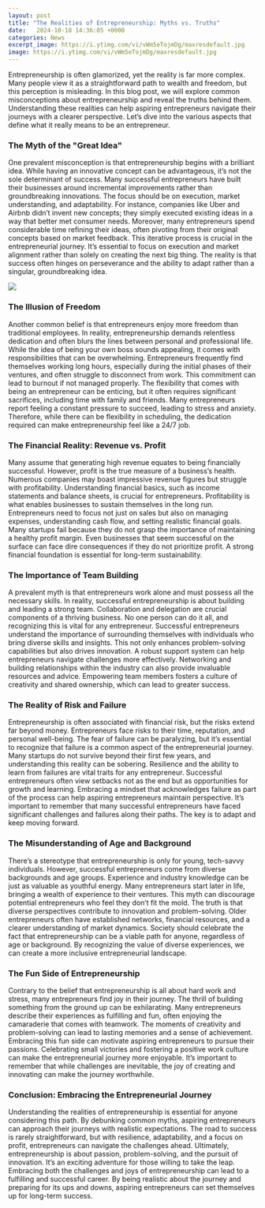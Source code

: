 ```yaml
---
layout: post
title: "The Realities of Entrepreneurship: Myths vs. Truths"
date:   2024-10-18 14:36:05 +0000
categories: News
excerpt_image: https://i.ytimg.com/vi/vWm5eTojmDg/maxresdefault.jpg
image: https://i.ytimg.com/vi/vWm5eTojmDg/maxresdefault.jpg
---
```


Entrepreneurship is often glamorized, yet the reality is far more complex. Many people view it as a straightforward path to wealth and freedom, but this perception is misleading. In this blog post, we will explore common misconceptions about entrepreneurship and reveal the truths behind them. Understanding these realities can help aspiring entrepreneurs navigate their journeys with a clearer perspective. Let’s dive into the various aspects that define what it really means to be an entrepreneur.
### The Myth of the "Great Idea"
One prevalent misconception is that entrepreneurship begins with a brilliant idea. While having an innovative concept can be advantageous, it’s not the sole determinant of success. Many successful entrepreneurs have built their businesses around incremental improvements rather than groundbreaking innovations. The focus should be on execution, market understanding, and adaptability. For instance, companies like Uber and Airbnb didn’t invent new concepts; they simply executed existing ideas in a way that better met consumer needs. 
Moreover, many entrepreneurs spend considerable time refining their ideas, often pivoting from their original concepts based on market feedback. This iterative process is crucial in the entrepreneurial journey. It’s essential to focus on execution and market alignment rather than solely on creating the next big thing. The reality is that success often hinges on perseverance and the ability to adapt rather than a singular, groundbreaking idea.

![](https://i.ytimg.com/vi/vWm5eTojmDg/maxresdefault.jpg)
### The Illusion of Freedom
Another common belief is that entrepreneurs enjoy more freedom than traditional employees. In reality, entrepreneurship demands relentless dedication and often blurs the lines between personal and professional life. While the idea of being your own boss sounds appealing, it comes with responsibilities that can be overwhelming. Entrepreneurs frequently find themselves working long hours, especially during the initial phases of their ventures, and often struggle to disconnect from work.
This commitment can lead to burnout if not managed properly. The flexibility that comes with being an entrepreneur can be enticing, but it often requires significant sacrifices, including time with family and friends. Many entrepreneurs report feeling a constant pressure to succeed, leading to stress and anxiety. Therefore, while there can be flexibility in scheduling, the dedication required can make entrepreneurship feel like a 24/7 job.
### The Financial Reality: Revenue vs. Profit
Many assume that generating high revenue equates to being financially successful. However, profit is the true measure of a business’s health. Numerous companies may boast impressive revenue figures but struggle with profitability. Understanding financial basics, such as income statements and balance sheets, is crucial for entrepreneurs. 
Profitability is what enables businesses to sustain themselves in the long run. Entrepreneurs need to focus not just on sales but also on managing expenses, understanding cash flow, and setting realistic financial goals. Many startups fail because they do not grasp the importance of maintaining a healthy profit margin. Even businesses that seem successful on the surface can face dire consequences if they do not prioritize profit. A strong financial foundation is essential for long-term sustainability.
### The Importance of Team Building
A prevalent myth is that entrepreneurs work alone and must possess all the necessary skills. In reality, successful entrepreneurship is about building and leading a strong team. Collaboration and delegation are crucial components of a thriving business. No one person can do it all, and recognizing this is vital for any entrepreneur.
Successful entrepreneurs understand the importance of surrounding themselves with individuals who bring diverse skills and insights. This not only enhances problem-solving capabilities but also drives innovation. A robust support system can help entrepreneurs navigate challenges more effectively. Networking and building relationships within the industry can also provide invaluable resources and advice. Empowering team members fosters a culture of creativity and shared ownership, which can lead to greater success.
### The Reality of Risk and Failure
Entrepreneurship is often associated with financial risk, but the risks extend far beyond money. Entrepreneurs face risks to their time, reputation, and personal well-being. The fear of failure can be paralyzing, but it’s essential to recognize that failure is a common aspect of the entrepreneurial journey. Many startups do not survive beyond their first few years, and understanding this reality can be sobering.
Resilience and the ability to learn from failures are vital traits for any entrepreneur. Successful entrepreneurs often view setbacks not as the end but as opportunities for growth and learning. Embracing a mindset that acknowledges failure as part of the process can help aspiring entrepreneurs maintain perspective. It’s important to remember that many successful entrepreneurs have faced significant challenges and failures along their paths. The key is to adapt and keep moving forward.
### The Misunderstanding of Age and Background
There’s a stereotype that entrepreneurship is only for young, tech-savvy individuals. However, successful entrepreneurs come from diverse backgrounds and age groups. Experience and industry knowledge can be just as valuable as youthful energy. Many entrepreneurs start later in life, bringing a wealth of experience to their ventures.
This myth can discourage potential entrepreneurs who feel they don’t fit the mold. The truth is that diverse perspectives contribute to innovation and problem-solving. Older entrepreneurs often have established networks, financial resources, and a clearer understanding of market dynamics. Society should celebrate the fact that entrepreneurship can be a viable path for anyone, regardless of age or background. By recognizing the value of diverse experiences, we can create a more inclusive entrepreneurial landscape.
### The Fun Side of Entrepreneurship
Contrary to the belief that entrepreneurship is all about hard work and stress, many entrepreneurs find joy in their journey. The thrill of building something from the ground up can be exhilarating. Many entrepreneurs describe their experiences as fulfilling and fun, often enjoying the camaraderie that comes with teamwork. 
The moments of creativity and problem-solving can lead to lasting memories and a sense of achievement. Embracing this fun side can motivate aspiring entrepreneurs to pursue their passions. Celebrating small victories and fostering a positive work culture can make the entrepreneurial journey more enjoyable. It’s important to remember that while challenges are inevitable, the joy of creating and innovating can make the journey worthwhile.
### Conclusion: Embracing the Entrepreneurial Journey
Understanding the realities of entrepreneurship is essential for anyone considering this path. By debunking common myths, aspiring entrepreneurs can approach their journeys with realistic expectations. The road to success is rarely straightforward, but with resilience, adaptability, and a focus on profit, entrepreneurs can navigate the challenges ahead. 
Ultimately, entrepreneurship is about passion, problem-solving, and the pursuit of innovation. It’s an exciting adventure for those willing to take the leap. Embracing both the challenges and joys of entrepreneurship can lead to a fulfilling and successful career. By being realistic about the journey and preparing for its ups and downs, aspiring entrepreneurs can set themselves up for long-term success.